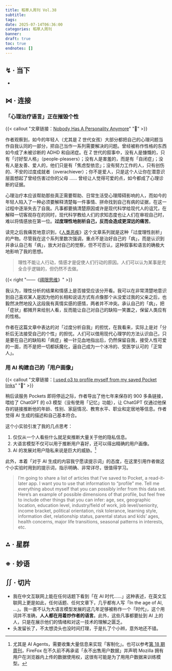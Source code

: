 ```yaml
---
title: 稻草人周刊 Vol.38
subtitle: 
tags: 
date: 2025-07-14T06:36:00
categories: 稻草人周刊
banner: 
draft: true
toc: true
endnotes: []
---
```


<!--more-->

## ↯ · 当下

- 

## ⋈︎ · 连接

### 「心理治疗语言」正在摧毁个性

{{< callout "文章链接：[Nobody Has A Personality Anymore](https://www.freyaindia.co.uk/p/nobody-has-a-personality-anymore)" "📜" >}}

作者观察到，如今的年轻人（尤其是 Z 世代女孩）大部分都把自己的心理问题当作自我认同的一部分，把自己当作一系列需要解决的问题。曾经被称作性格的东西如今成了未被诊断的 ADHD 和自闭症。在 Z 世代的叙事中，没有人是慷慨的，只有「讨好型人格」（people-pleasers）；没有人是害羞的，而是有「自闭症」；没有人是友善、爱人的，他们只是有「焦虑型依恋」；没有努力工作的人，只有创伤的、不安的过度成就者（overachiever）；你不是爱人，只是这个人让你在潜意识层面想起了曾经伤害过你的父母 …… 曾经让人觉得可爱的点，如今都成了心理诊断的证据。

心理治疗本应该帮助那些真正需要帮助、日常生活受心理障碍影响的人，而如今的年轻人陷入了一种必须要解释清楚每一件事情、拼命找到自己有病的证据，在这一过程中逐渐失去了自我。凡事都要搞清楚原因或许是现代科学给现代人的诅咒，在解释一切客观存在的同时，现代科学教给人们的求知态度也让人们在审视自己时，难以将情感放在第一位。**过度理性地剖析自己，反而会造成更深远的痛苦**。

读完之后我痛苦地意识到，《[人类恶疾](/categories/人类恶疾/)》这个文章系列就是这种「过度理性剖析」的产物。尽管我在这个系列里数次强调，重点不是治好自己的「病」，而是认识到并承认自己有「病」，放大对自己的觉察，但不可否认，这种叙事和语言的确极大地影响了我的思想。

> 理性不能让人行动，情感才是促使人们行动的原因。人们可以认为某事是完全合乎逻辑的，但仍然不去做。

{{< right "——《[阈限思维](/library/2025/阈限思维/)》" >}}

我认为，理性分析的结果和情感上是否接受应该分开看。我可以在非常清楚地意识到自己喜欢某人是因为他的长相和说话方式有点像那个从没爱过我的父亲之后，也毅然决然地投入这段我有真情实感的感情，两者并不冲突。承认自己的「病」，把「症状」都摊开来给别人看，反而能让自己对自己的缺陷一笑置之，保留人类应有的性格。

作者在这篇文章中表达的对「过度分析自我」的担忧，在我看来，实际上是对「分析后无法接受自己的个性」的担忧。人们可以借用现代心理学的方法认识自己，只是要在自己的缺陷和「病症」被一针见血地指出后，仍然保留自我，接受人性可爱的一面，而不是把一切都妖魔化，逼自己成为一个冰冷的、受医学认可的「正常人」。

### 用 AI 构建自己的「用户画像」

{{< callout "文章链接：[I used o3 to profile myself from my saved Pocket links](https://noperator.dev/posts/o3-pocket-profile/)" "📜" >}}

稍后读服务 Pockets 即将停运之际，作者导出了他七年来保存的 900 多条链接，喂给了 ChatGPT 的 o3 模型（没有使用「记忆」功能），让 ChatGPT 仅通过他保存的链接推断他的年龄、性别、家庭情况、教育水平、职业和定居地等信息。作者觉得 AI 生成的描述和自己基本符合。

这个小实验引发了我的几点思考：

1. 仅仅从一个人看些什么就足矣推断大量关于他的隐私信息。
2. 大语言模型不仅可以用于推断用户喜好，还可以得出精确的用户画像。
3. AI 的发展对用户隐私来说是巨大的威胁。[^1]

此外，本着「对于 AI 生成的内容我宁愿读提示词」的态度，在这里引用作者做这个小实验时用到的提示词，指示明确、非常详尽，很值得学习。

> I’m going to share a list of articles that I’ve saved to Pocket, a read-it-later app. I want you to use that information to “profile” me. Tell me everything about myself that you can possibly infer from this data set. Here’s an example of possible dimensions of that profile, but feel free to include other things that you can infer: age, sex, geographic location, education level, industry/field of work, job level/seniority, income bracket, political orientation, risk tolerance, learning style, information diet, relationship status, parental status and kids’ ages, health concerns, major life transitions, seasonal patterns in interests, etc.



## ⁂ · 星群



## ※ · 妙语



## ∬ · 切片

- 我在中文互联网上能在任何话题下看到「在 AI 时代……」这种表述，在英文互联网上更是如此，任何话题、任何文章下，几乎都有人写「In the age of AI, ...」。我一直不认为大语言模型发展的这几年足够被称作一个「时代」，这个用词并不准确，**人人都在用着炒作者的语言**。此外，这些凡事都要扯到 AI 上的人，只是在展示他们的情绪和对这一技术的理解之匮乏。
- 头发留长了，不太想烫头也没时间打理，于是扎了个小辫，意外地还不错。

[^1]: 尤其是 AI Agents，需要收集大量信息来实现「客制化」。也可以参考[第 18 期周刊](/posts/weekly/18/#firefox-放弃了用户隐私)，FireFox 在不久前不再承诺「永不出售用户数据」并声明 Mozilla 拥有用户在浏览器内上传的数据使用权，这很有可能是为了用用户数据来训练模型。
